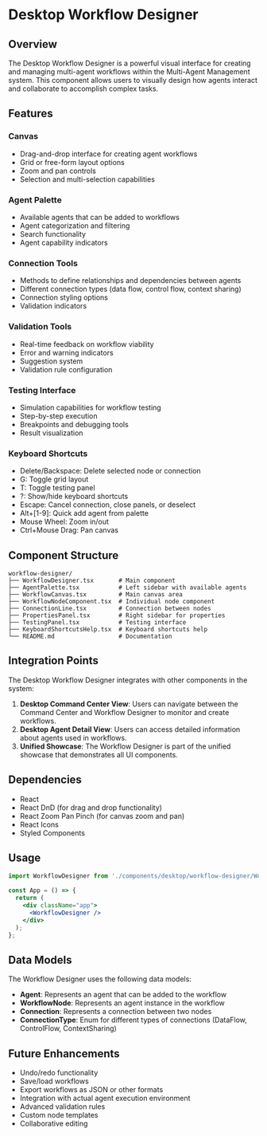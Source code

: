 # Desktop Workflow Designer

## Overview

The Desktop Workflow Designer is a powerful visual interface for creating and managing multi-agent workflows within the Multi-Agent Management system. This component allows users to visually design how agents interact and collaborate to accomplish complex tasks.

## Features

### Canvas
- Drag-and-drop interface for creating agent workflows
- Grid or free-form layout options
- Zoom and pan controls
- Selection and multi-selection capabilities

### Agent Palette
- Available agents that can be added to workflows
- Agent categorization and filtering
- Search functionality
- Agent capability indicators

### Connection Tools
- Methods to define relationships and dependencies between agents
- Different connection types (data flow, control flow, context sharing)
- Connection styling options
- Validation indicators

### Validation Tools
- Real-time feedback on workflow viability
- Error and warning indicators
- Suggestion system
- Validation rule configuration

### Testing Interface
- Simulation capabilities for workflow testing
- Step-by-step execution
- Breakpoints and debugging tools
- Result visualization

### Keyboard Shortcuts
- Delete/Backspace: Delete selected node or connection
- G: Toggle grid layout
- T: Toggle testing panel
- ?: Show/hide keyboard shortcuts
- Escape: Cancel connection, close panels, or deselect
- Alt+[1-9]: Quick add agent from palette
- Mouse Wheel: Zoom in/out
- Ctrl+Mouse Drag: Pan canvas

## Component Structure

```
workflow-designer/
├── WorkflowDesigner.tsx       # Main component
├── AgentPalette.tsx           # Left sidebar with available agents
├── WorkflowCanvas.tsx         # Main canvas area
├── WorkflowNodeComponent.tsx  # Individual node component
├── ConnectionLine.tsx         # Connection between nodes
├── PropertiesPanel.tsx        # Right sidebar for properties
├── TestingPanel.tsx           # Testing interface
├── KeyboardShortcutsHelp.tsx  # Keyboard shortcuts help
└── README.md                  # Documentation
```

## Integration Points

The Desktop Workflow Designer integrates with other components in the system:

1. **Desktop Command Center View**: Users can navigate between the Command Center and Workflow Designer to monitor and create workflows.
2. **Desktop Agent Detail View**: Users can access detailed information about agents used in workflows.
3. **Unified Showcase**: The Workflow Designer is part of the unified showcase that demonstrates all UI components.

## Dependencies

- React
- React DnD (for drag and drop functionality)
- React Zoom Pan Pinch (for canvas zoom and pan)
- React Icons
- Styled Components

## Usage

```jsx
import WorkflowDesigner from './components/desktop/workflow-designer/WorkflowDesigner';

const App = () => {
  return (
    <div className="app">
      <WorkflowDesigner />
    </div>
  );
};
```

## Data Models

The Workflow Designer uses the following data models:

- **Agent**: Represents an agent that can be added to the workflow
- **WorkflowNode**: Represents an agent instance in the workflow
- **Connection**: Represents a connection between two nodes
- **ConnectionType**: Enum for different types of connections (DataFlow, ControlFlow, ContextSharing)

## Future Enhancements

- Undo/redo functionality
- Save/load workflows
- Export workflows as JSON or other formats
- Integration with actual agent execution environment
- Advanced validation rules
- Custom node templates
- Collaborative editing

